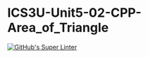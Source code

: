 # ICS3U-Unit5-02-CPP-Area_of_Triangle

[![GitHub's Super Linter](https://github.com/Rodas-Nega1/ICS3U-Unit5-02-CPP-Area_of_Triangle/workflows/GitHub's%20Super%20Linter/badge.svg)](https://github.com/Rodas-Nega1/ICS3U-Unit5-02-CPP-Area_of_Triangle/actions)
